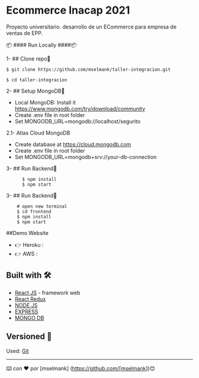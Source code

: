 # Ecommerce Inacap 2021

Proyecto universitario. 
desarrollo de un ECommerce para empresa de ventas de EPP. 

📦  #### Run Locally ####📦
                                                              
1- ## Clone repo🚀

    $ git clone https://github.com/mselmank/taller-integracion.git

    $ cd taller-integracion

2- ## Setup MongoDB🚀
 
  * Local MongoDB: Install it https://www.mongodb.com/try/download/community
  * Create .env file in root folder
  * Set MONGODB_URL=mongodb://localhost/segurito

2.1- Atlas Cloud MongoDB

  * Create database at https://cloud.mongodb.com
  * Create .env file in root folder
  * Set MONGODB_URL=mongodb+srv://your-db-connection

3- ## Run Backend🚀

          $ npm install
          $ npm start
          
          
3- ## Run Backend🚀          
          
        # open new terminal
        $ cd frontend
        $ npm install
        $ npm start  
          
          
          
 ##Demo Website
 
  *  👉 Heroku : 
  * 👉 AWS :                  

## Built with 🛠️

* [React JS](https://reactjs.org/docs/getting-started.html) - framework web 
* [React Redux](https://react-redux.js.org/introduction/getting-started) 
* [NODE JS](https://nodejs.org/en/docs/) 
* [EXPRESS](https://expressjs.com/en/starter/installing.html)
* [MONGO DB](https://docs.mongodb.com/manual/) 

## Versioned 📌

Used: [Git](https://git-scm.com/docs)

---
⌨️ con ❤️ por [mselmank] (https://github.com/[mselmank])😊


